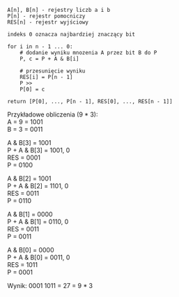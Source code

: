 ```
A[n], B[n] - rejestry liczb a i b
P[n] - rejestr pomocniczy
RES[n] - rejestr wyjściowy

indeks 0 oznacza najbardziej znaczący bit

for i in n - 1 ... 0:
    # dodanie wyniku mnozenia A przez bit B do P
    P, c = P + A & B[i]

    # przesunięcie wyniku
    RES[i] = P[n - 1]
    P >>
    P[0] = c

return [P[0], ..., P[n - 1], RES[0], ..., RES[n - 1]]
```

Przykładowe obliczenia (9 * 3):\
A = 9 = 1001\
B = 3 = 0011

A & B[3] = 1001\
P + A & B[3] = 1001, 0\
RES = 0001\
P = 0100

A & B[2] = 1001\
P + A & B[2] = 1101, 0\
RES = 0011\
P = 0110

A & B[1] = 0000\
P + A & B[1] = 0110, 0\
RES = 0011\
P = 0011

A & B[0] = 0000\
P + A & B[0] = 0011, 0\
RES = 1011\
P = 0001

Wynik: 0001 1011 = 27 = 9 * 3






